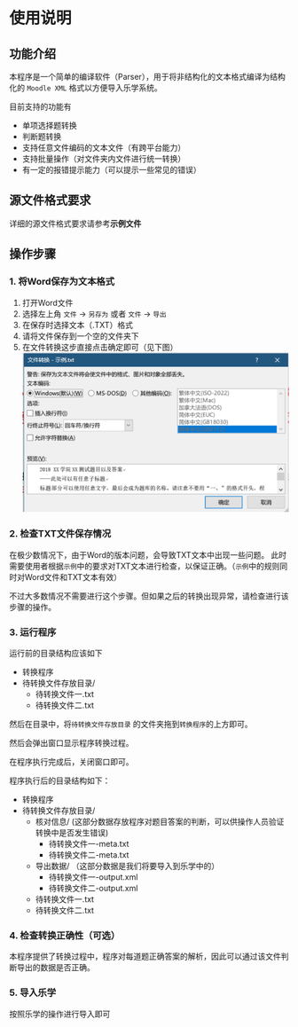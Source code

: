 # 使用说明

## 功能介绍

本程序是一个简单的编译软件（Parser），用于将非结构化的文本格式编译为结构化的 `Moodle XML` 格式以方便导入乐学系统。

目前支持的功能有

- 单项选择题转换
- 判断题转换
- 支持任意文件编码的文本文件（有跨平台能力）
- 支持批量操作（对文件夹内文件进行统一转换）
- 有一定的报错提示能力（可以提示一些常见的错误）

## 源文件格式要求

详细的源文件格式要求请参考**示例文件**

## 操作步骤

### 1. 将Word保存为文本格式

1. 打开Word文件
2. 选择左上角 `文件` -> `另存为` 或者 `文件` -> `导出` 
3. 在保存时选择文本（.TXT）格式
4. 请将文件保存到一个空的文件夹下
5. 在文件转换这步直接点击确定即可（见下图）
![](./images/162227.png)


### 2. 检查TXT文件保存情况

在极少数情况下，由于Word的版本问题，会导致TXT文本中出现一些问题。
此时需要使用者根据`示例`中的要求对TXT文本进行检查，以保证正确。（`示例`中的规则同时对Word文件和TXT文本有效）

不过大多数情况不需要进行这个步骤。但如果之后的转换出现异常，请检查进行该步骤的操作。


### 3. 运行程序

运行前的目录结构应该如下

- 转换程序
- 待转换文件存放目录/
    - 待转换文件一.txt
    - 待转换文件二.txt

然后在目录中，将`待转换文件存放目录` 的文件夹拖到`转换程序`的上方即可。

然后会弹出窗口显示程序转换过程。

在程序执行完成后，关闭窗口即可。

程序执行后的目录结构如下：

- 转换程序
- 待转换文件存放目录/
    - 核对信息/ (这部分数据存放程序对题目答案的判断，可以供操作人员验证转换中是否发生错误)
        - 待转换文件一-meta.txt
        - 待转换文件二-meta.txt
    - 导出数据/ （这部分数据是我们将要导入到乐学中的）
        - 待转换文件一-output.xml
        - 待转换文件二-output.xml
    - 待转换文件一.txt
    - 待转换文件二.txt

### 4. 检查转换正确性（可选）

本程序提供了转换过程中，程序对每道题正确答案的解析，因此可以通过该文件判断导出的数据是否正确。


### 5. 导入乐学

按照乐学的操作进行导入即可